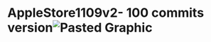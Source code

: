 # AppleStore1109v2- 100 commits version![Pasted Graphic](https://user-images.githubusercontent.com/105550554/192152829-bafa6ac0-c33c-4326-84a7-5389ffdd59ad.png)
